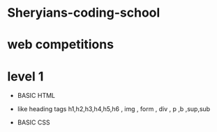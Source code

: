 # Sheryians-coding-school
# web competitions

<h1>level 1</h1>
<ul>
  <li>BASIC HTML</li>
  <li><p> like heading tags h1,h2,h3,h4,h5,h6 , img , form , div , p ,b ,sup,sub </p></li>
</ul>
 <ul>
   <li> BASIC CSS</li>
 </ul>
